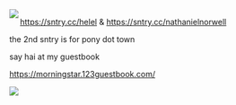<img align="left" src="https://i.imgur.com/Ve0kaEc.png">





https://sntry.cc/helel & https://sntry.cc/nathanielnorwell

the 2nd sntry is for pony dot town

say hai at my guestbook

https://morningstar.123guestbook.com/

![](https://i.imgur.com/eOM9RVr.jpg)
